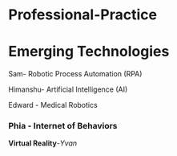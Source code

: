 # Professional-Practice
# Emerging Technologies
Sam- Robotic Process Automation (RPA)

Himanshu- Artificial Intelligence (AI)

Edward - Medical Robotics

### Phia - Internet of Behaviors 
<strong>Virtual Reality</strong>-<em>Yvan</em>
